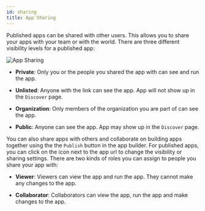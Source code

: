 ```yaml
---
id: sharing
title: App Sharing
---
```


Published apps can be shared with other users. This allows you to share your apps with your team or with the world. There are three different visibility levels for a published app:

![App Sharing](/img/ui/llmstack-sharing.png)

- **Private**: Only you or the people you shared the app with can see and run the app.

- **Unlisted**: Anyone with the link can see the app. App will not show up in the `Discover` page.

- **Organization**: Only members of the organization you are part of can see the app.

- **Public**: Anyone can see the app. App may show up in the `Discover` page.

You can also share apps with others and collaborate on building apps together using the the `Publish` button in the app builder. For published apps, you can click on the icon next to the app url to change the visibility or sharing settings. There are two kinds of roles you can assign to people you share your app with:

- **Viewer**: Viewers can view the app and run the app. They cannot make any changes to the app.

- **Collaborator**: Collaborators can view the app, run the app and make changes to the app.
